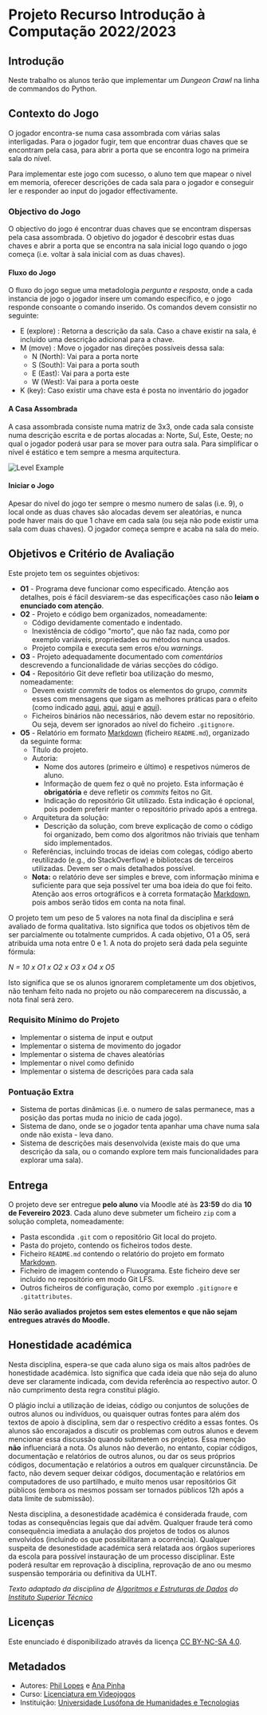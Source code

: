 # Projeto Recurso Introdução à Computação 2022/2023

## Introdução 
Neste trabalho os alunos terão que implementar um *Dungeon Crawl* na linha de commandos do Python. 

## Contexto do Jogo
O jogador encontra-se numa casa assombrada com várias salas interligadas. Para o jogador fugir, tem que encontrar duas chaves que se encontram pela casa, para abrir a porta que se encontra logo na primeira sala do nível.

Para implementar este jogo com sucesso, o aluno tem que mapear o nivel em memoria, oferecer descrições de cada sala para o jogador e conseguir ler e responder ao input do jogador effectivamente.

### Objectivo do Jogo
O objectivo do jogo é encontrar duas chaves que se encontram dispersas pela casa assombrada. O objetivo do jogador é descobrir estas duas chaves e abrir a porta que se encontra na sala inicial logo quando o jogo começa (i.e. voltar à sala inicial com as duas chaves). 

#### Fluxo do Jogo
O fluxo do jogo segue uma metadologia *pergunta e resposta*, onde a cada instancia de jogo o jogador insere um comando especifico, e o jogo responde consoante o comando inserido. Os comandos devem consistir no seguinte: 

- E (explore) : Retorna a descrição da sala. Caso a chave existir na sala, é incluído uma descrição adicional para a chave.  
- M (move) : Move o jogador nas direções possíveis dessa sala:
	- N (North): Vai para a porta norte
	- S (South): Vai para a porta south
	- E (East): Vai para a porta este
	- W (West): Vai para a porta oeste
- K (key): Caso existir uma chave esta é posta no inventário do jogador

#### A Casa Assombrada

A casa assombrada consiste numa matriz de 3x3, onde cada sala consiste numa descrição escrita e de portas alocadas a: Norte, Sul, Este, Oeste; no qual o jogador poderá usar para se mover para outra sala. Para simplificar o nível é estático e tem sempre a mesma arquitectura. 

![Level Example](figures/Level.png)

#### Iniciar o Jogo
Apesar do nivel do jogo ter sempre o mesmo numero de salas (i.e. 9), o local onde as duas chaves são alocadas devem ser aleatórias, e nunca pode haver mais do que 1 chave em cada sala (ou seja não pode existir uma sala com duas chaves). O jogador começa sempre e acaba na sala do meio.

## Objetivos e Critério de Avaliação

Este projeto tem os seguintes objetivos:

-   **O1** - Programa deve funcionar como especificado. Atenção aos detalhes, pois é fácil desviarem-se das especificações caso não **leiam o enunciado com atenção**.
-   **O2** - Projeto e código bem organizados, nomeadamente:
    -   Código devidamente comentado e indentado.
    -   Inexistência de código "morto", que não faz nada, como por exemplo variáveis, propriedades ou métodos nunca usados.
    -   Projeto compila e executa sem erros e/ou _warnings_.
-   **O3** - Projeto adequadamente documentado com *comentários* descrevendo a funcionalidade de várias secções do código.
-   **O4** - Repositório Git deve refletir boa utilização do mesmo, nomeadamente:
    -   Devem existir _commits_ de todos os elementos do grupo, _commits_ esses com mensagens que sigam as melhores práticas para o efeito (como indicado [aqui](https://chris.beams.io/posts/git-commit/), [aqui](https://gist.github.com/robertpainsi/b632364184e70900af4ab688decf6f53), [aqui](https://github.com/erlang/otp/wiki/writing-good-commit-messages) e [aqui](https://stackoverflow.com/questions/2290016/git-commit-messages-50-72-formatting)).
    -   Ficheiros binários não necessários, não devem estar no repositório. Ou seja, devem ser ignorados ao nível do ficheiro `.gitignore`.
-   **O5** - Relatório em formato [Markdown](https://guides.github.com/features/mastering-markdown/) (ficheiro `README.md`), organizado da seguinte forma:
    -   Título do projeto.
    -   Autoria:
        -   Nome dos autores (primeiro e último) e respetivos números de aluno.
        -   Informação de quem fez o quê no projeto. Esta informação é **obrigatória** e deve refletir os _commits_ feitos no Git.
        -   Indicação do repositório Git utilizado. Esta indicação é opcional, pois podem preferir manter o repositório privado após a entrega.
    -   Arquitetura da solução:
        -   Descrição da solução, com breve explicação de como o código foi organizado, bem como dos algoritmos não triviais que tenham sido implementados.
    -   Referências, incluindo trocas de ideias com colegas, código aberto reutilizado (e.g., do StackOverflow) e bibliotecas de terceiros utilizadas. Devem ser o mais detalhados possível.
    -   **Nota:** o relatório deve ser simples e breve, com informação mínima e suficiente para que seja possível ter uma boa ideia do que foi feito. Atenção aos erros ortográficos e à correta formatação [Markdown](https://guides.github.com/features/mastering-markdown/), pois ambos serão tidos em conta na nota final.

O projeto tem um peso de 5 valores na nota final da disciplina e será avaliado de forma qualitativa. Isto significa que todos os objetivos têm de ser parcialmente ou totalmente cumpridos. A cada objetivo, O1 a O5, será atribuída uma nota entre 0 e 1. A nota do projeto será dada pela seguinte fórmula:

_N = 10 x O1 x O2 x O3 x O4 x O5_

Isto significa que se os alunos ignorarem completamente um dos objetivos, não tenham feito nada no projeto ou não comparecerem na discussão, a nota final será zero.

### Requisito Mínimo do Projeto

- Implementar o sistema de input e output
- Implementar o sistema de movimento do jogador
- Implementar o sistema de chaves aleatórias
- Implementar o nivel como definido
- Implementar o sistema de descrições para cada sala

### Pontuação Extra

- Sistema de portas dinâmicas (i.e. o numero de salas permanece, mas a posição das portas muda no inicio de cada jogo).
- Sistema de dano, onde se o jogador tenta apanhar uma chave numa sala onde não exista - leva dano.
- Sistema de descrições mais desenvolvida (existe mais do que uma descrição da sala, ou o comando explore tem mais funcionalidades para explorar uma sala).

## Entrega
O projeto deve ser entregue **pelo aluno** via Moodle até às **23:59** do dia **10 de Fevereiro 2023**. Cada aluno deve submeter um ficheiro `zip` com a solução completa, nomeadamente:

-   Pasta escondida `.git` com o repositório Git local do projeto.
-   Pasta do projeto, contendo os ficheiros todos deste.
-   Ficheiro `README.md` contendo o relatório do projeto em formato [Markdown](https://guides.github.com/features/mastering-markdown/).
-   Ficheiro de imagem contendo o Fluxograma. Este ficheiro deve ser incluído no repositório em modo Git LFS.
-   Outros ficheiros de configuração, como por exemplo `.gitignore` e `.gitattributes`.

**Não serão avaliados projetos sem estes elementos e que não sejam entregues através do Moodle.**

## Honestidade académica
Nesta disciplina, espera-se que cada aluno siga os mais altos padrões de honestidade académica. Isto significa que cada ideia que não seja do aluno deve ser claramente indicada, com devida referência ao respectivo autor. O não cumprimento desta regra constitui plágio.

O plágio inclui a utilização de ideias, código ou conjuntos de soluções de outros alunos ou indivíduos, ou quaisquer outras fontes para além dos textos de apoio à disciplina, sem dar o respectivo crédito a essas fontes. Os alunos são encorajados a discutir os problemas com outros alunos e devem mencionar essa discussão quando submetem os projetos. Essa menção **não** influenciará a nota. Os alunos não deverão, no entanto, copiar códigos, documentação e relatórios de outros alunos, ou dar os seus próprios códigos, documentação e relatórios a outros em qualquer circunstância. De facto, não devem sequer deixar códigos, documentação e relatórios em computadores de uso partilhado, e muito menos usar repositórios Git públicos (embora os mesmos possam ser tornados públicos 12h após a data limite de submissão).

Nesta disciplina, a desonestidade académica é considerada fraude, com todas as consequências legais que daí advêm. Qualquer fraude terá como consequência imediata a anulação dos projetos de todos os alunos envolvidos (incluindo os que possibilitaram a ocorrência). Qualquer suspeita de desonestidade académica será relatada aos órgãos superiores da escola para possível instauração de um processo disciplinar. Este poderá resultar em reprovação à disciplina, reprovação de ano ou mesmo suspensão temporária ou definitiva da ULHT.

_Texto adaptado da disciplina de [Algoritmos e Estruturas de Dados](https://fenix.tecnico.ulisboa.pt/disciplinas/AED-2/2009-2010/2-semestre/honestidade-academica) do [Instituto Superior Técnico](https://tecnico.ulisboa.pt/pt/)_

## Licenças
Este enunciado é disponibilizado através da licença [CC BY-NC-SA 4.0](https://creativecommons.org/licenses/by-nc-sa/4.0/).

## Metadados
-   Autores: [Phil Lopes](https://github.com/worshipcookies) e [Ana Pinha]()
-   Curso: [Licenciatura em Videojogos](https://www.ulusofona.pt/licenciatura/videojogos)
-   Instituição: [Universidade Lusófona de Humanidades e Tecnologias](https://www.ulusofona.pt/)

